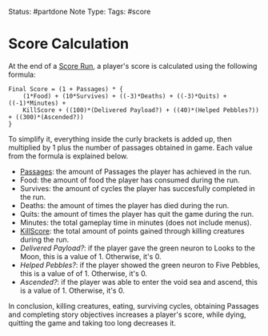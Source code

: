 Status: #partdone
Note Type: 
Tags: #score
# Score Calculation 
At the end of a [Score Run](huntermode), a player's score is calculated using the following formula:

```
Final Score = (1 + Passages) * {  
    (1*Food) + (10*Survives) + ((-3)*Deaths) + ((-3)*Quits) + ((-1)*Minutes) + 
    KillScore + ((100)*(Delivered Payload?) + ((40)*(Helped Pebbles?)) + ((300)*(Ascended?))
}
```

To simplify it, everything inside the curly brackets is added up, then multiplied by 1 plus the number of passages obtained in game. Each value from the formula is explained below.

- [Passages](passages): the amount of Passages the player has achieved in the run.
- Food: the amount of food the player has consumed during the run.
- Survives: the amount of cycles the player has succesfully completed in the run.
- Deaths: the amount of times the player has died during the run.
- Quits: the amount of times the player has quit the game during the run.
- Minutes: the total gameplay time in minutes (does not include menus).
- [KillScore](pointstable.md): the total amount of points gained through killing creatures during the run.
- *Delivered Payload?*: if the player gave the green neuron to Looks to the Moon, this is a value of 1. Otherwise, it's 0.
- *Helped Pebbles?*: if the player showed the green neuron to Five Pebbles, this is a value of of 1. Otherwise, it's 0.
- *Ascended?*: if the player was able to enter the void sea and ascend, this is a value of 1. Otherwise, it's 0.

In conclusion, killing creatures, eating, surviving cycles, obtaining Passages and completing story objectives increases a player's score, while dying, quitting the game and taking too long decreases it. 